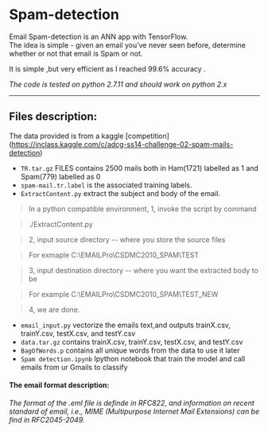 # Spam-detection
Email Spam-detection is an ANN app with TensorFlow.  
The idea is simple - given an email you’ve never seen before, determine whether or not that email is Spam or not.

It is simple ,but very efficient as I reached 99.6% accuracy .

*The code is tested on python 2.7.11 and should work on python 2.x*

-------------------------------------------------------------------------------------------------------------------------
## Files description:

The data provided is from a kaggle [competition] (https://inclass.kaggle.com/c/adcg-ss14-challenge-02-spam-mails-detection) 

- `TR.tar.gz` FILES contains 2500 mails both in Ham(1721) labelled as 1 and Spam(779) labelled as 0
- `spam-mail.tr.label` is the associated training labels.
- `ExtractContent.py`  extract the subject and body of the email.
> In a python compatible environment, 
> 1, invoke the script by command 

> ./ExtractContent.py

>  2, input source directory -- where you store the source files

>  For exmaple
   C:\EMAILPro\CSDMC2010_SPAM\TEST

> 3, input destination directory -- where you want the extracted body to be

> For example
  C:\EMAILPro\CSDMC2010_SPAM\TEST_NEW
    
> 4, we are done.

- `email_input.py`  vectorize the emails text,and outputs  trainX.csv, trainY.csv, testX.csv, and testY.csv 
- `data.tar.gz` contains trainX.csv, trainY.csv, testX.csv, and testY.csv
- `BagOfWords.p` contains all unique words from the data to use it later 
- `Spam detection.ipynb` Ipython notebook that train the model and call emails from ur Gmails to classify

#### The email format description:
 
*The format of the .eml file is definde in RFC822, and information on recent 
standard of email, i.e., MIME (Multipurpose Internet Mail Extensions) can be
find in RFC2045-2049.*




